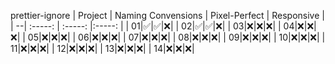 prettier-ignore
| Project | Naming Convensions | Pixel-Perfect | Responsive |
| --| :-----: | :-----: |:-----: |
| 01|✅|✅|❌|
| 02|✅|✅|❌|
| 03|❌|❌|❌|
| 04|❌|❌|❌|
| 05|❌|❌|❌|
| 06|❌|❌|❌|
| 07|❌|❌|❌|
| 08|❌|❌|❌|
| 09|❌|❌|❌|
| 10|❌|❌|❌|
| 11|❌|❌|❌|
| 12|❌|❌|❌|
| 13|❌|❌|❌|
| 14|❌|❌|❌|